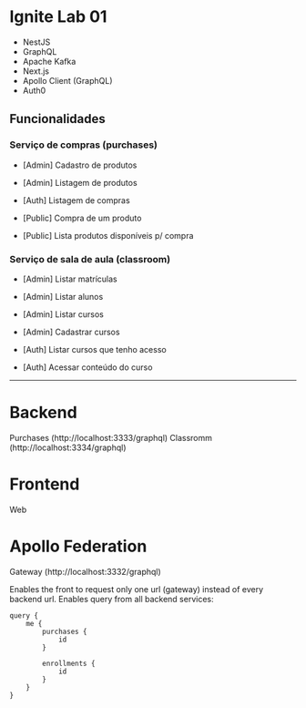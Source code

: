 # Ignite Lab 01

- NestJS
- GraphQL
- Apache Kafka
- Next.js
- Apollo Client (GraphQL)
- Auth0

## Funcionalidades

### Serviço de compras (purchases)

- [Admin] Cadastro de produtos
- [Admin] Listagem de produtos

- [Auth] Listagem de compras

- [Public] Compra de um produto
- [Public] Lista produtos disponíveis p/ compra

### Serviço de sala de aula (classroom)

- [Admin] Listar matrículas
- [Admin] Listar alunos
- [Admin] Listar cursos
- [Admin] Cadastrar cursos

- [Auth] Listar cursos que tenho acesso
- [Auth] Acessar conteúdo do curso

----------------------------------------------------------------
# Backend

Purchases (http://localhost:3333/graphql)
Classromm (http://localhost:3334/graphql)

# Frontend

Web

# Apollo Federation
Gateway (http://localhost:3332/graphql)

Enables the front to request only one url (gateway) instead of every backend url.
Enables query from all backend services:

```
query {
    me {
        purchases {
            id
        }

        enrollments {
            id
        }
    }
}
```